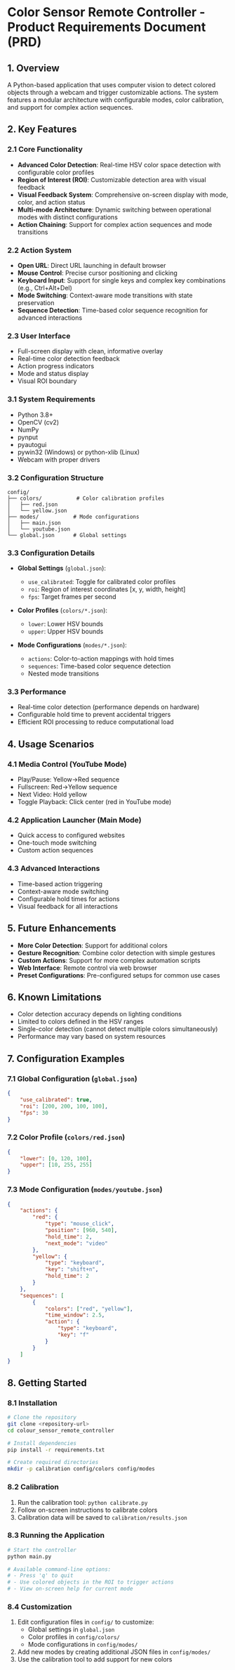 # Color Sensor Remote Controller - Product Requirements Document (PRD)

## 1. Overview
A Python-based application that uses computer vision to detect colored objects through a webcam and trigger customizable actions. The system features a modular architecture with configurable modes, color calibration, and support for complex action sequences.

## 2. Key Features

### 2.1 Core Functionality
- **Advanced Color Detection**: Real-time HSV color space detection with configurable color profiles
- **Region of Interest (ROI)**: Customizable detection area with visual feedback
- **Visual Feedback System**: Comprehensive on-screen display with mode, color, and action status
- **Multi-mode Architecture**: Dynamic switching between operational modes with distinct configurations
- **Action Chaining**: Support for complex action sequences and mode transitions

### 2.2 Action System
- **Open URL**: Direct URL launching in default browser
- **Mouse Control**: Precise cursor positioning and clicking
- **Keyboard Input**: Support for single keys and complex key combinations (e.g., Ctrl+Alt+Del)
- **Mode Switching**: Context-aware mode transitions with state preservation
- **Sequence Detection**: Time-based color sequence recognition for advanced interactions

### 2.3 User Interface
- Full-screen display with clean, informative overlay
- Real-time color detection feedback
- Action progress indicators
- Mode and status display
- Visual ROI boundary

### 3.1 System Requirements
- Python 3.8+
- OpenCV (cv2)
- NumPy
- pynput
- pyautogui
- pywin32 (Windows) or python-xlib (Linux)
- Webcam with proper drivers

### 3.2 Configuration Structure
```
config/
├── colors/           # Color calibration profiles
│   ├── red.json
│   └── yellow.json
├── modes/           # Mode configurations
│   ├── main.json
│   └── youtube.json
└── global.json      # Global settings
```

### 3.3 Configuration Details
- **Global Settings** (`global.json`):
  - `use_calibrated`: Toggle for calibrated color profiles
  - `roi`: Region of interest coordinates [x, y, width, height]
  - `fps`: Target frames per second

- **Color Profiles** (`colors/*.json`):
  - `lower`: Lower HSV bounds
  - `upper`: Upper HSV bounds

- **Mode Configurations** (`modes/*.json`):
  - `actions`: Color-to-action mappings with hold times
  - `sequences`: Time-based color sequence detection
  - Nested mode transitions

### 3.3 Performance
- Real-time color detection (performance depends on hardware)
- Configurable hold time to prevent accidental triggers
- Efficient ROI processing to reduce computational load

## 4. Usage Scenarios

### 4.1 Media Control (YouTube Mode)
- Play/Pause: Yellow→Red sequence
- Fullscreen: Red→Yellow sequence
- Next Video: Hold yellow
- Toggle Playback: Click center (red in YouTube mode)

### 4.2 Application Launcher (Main Mode)
- Quick access to configured websites
- One-touch mode switching
- Custom action sequences

### 4.3 Advanced Interactions
- Time-based action triggering
- Context-aware mode switching
- Configurable hold times for actions
- Visual feedback for all interactions

## 5. Future Enhancements
- **More Color Detection**: Support for additional colors
- **Gesture Recognition**: Combine color detection with simple gestures
- **Custom Actions**: Support for more complex automation scripts
- **Web Interface**: Remote control via web browser
- **Preset Configurations**: Pre-configured setups for common use cases

## 6. Known Limitations
- Color detection accuracy depends on lighting conditions
- Limited to colors defined in the HSV ranges
- Single-color detection (cannot detect multiple colors simultaneously)
- Performance may vary based on system resources

## 7. Configuration Examples

### 7.1 Global Configuration (`global.json`)
```json
{
    "use_calibrated": true,
    "roi": [200, 200, 100, 100],
    "fps": 30
}
```

### 7.2 Color Profile (`colors/red.json`)
```json
{
    "lower": [0, 120, 100],
    "upper": [10, 255, 255]
}
```

### 7.3 Mode Configuration (`modes/youtube.json`)
```json
{
    "actions": {
        "red": {
            "type": "mouse_click",
            "position": [960, 540],
            "hold_time": 2,
            "next_mode": "video"
        },
        "yellow": {
            "type": "keyboard",
            "key": "shift+n",
            "hold_time": 2
        }
    },
    "sequences": [
        {
            "colors": ["red", "yellow"],
            "time_window": 2.5,
            "action": {
                "type": "keyboard",
                "key": "f"
            }
        }
    ]
}
```

## 8. Getting Started

### 8.1 Installation
```bash
# Clone the repository
git clone <repository-url>
cd colour_sensor_remote_controller

# Install dependencies
pip install -r requirements.txt

# Create required directories
mkdir -p calibration config/colors config/modes
```

### 8.2 Calibration
1. Run the calibration tool: `python calibrate.py`
2. Follow on-screen instructions to calibrate colors
3. Calibration data will be saved to `calibration/results.json`

### 8.3 Running the Application
```bash
# Start the controller
python main.py

# Available command-line options:
# - Press 'q' to quit
# - Use colored objects in the ROI to trigger actions
# - View on-screen help for current mode
```

### 8.4 Customization
1. Edit configuration files in `config/` to customize:
   - Global settings in `global.json`
   - Color profiles in `config/colors/`
   - Mode configurations in `config/modes/`
2. Add new modes by creating additional JSON files in `config/modes/`
3. Use the calibration tool to add support for new colors
